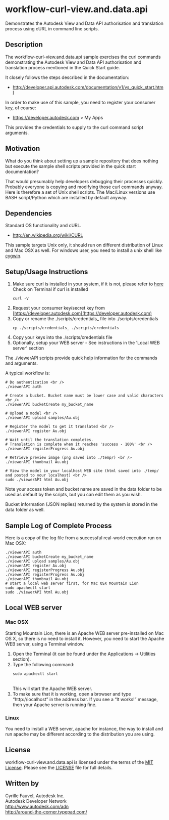 workflow-curl-view.and.data.api
===============================

Demonstrates the Autodesk View and Data API authorisation and translation process using cURL in command line scripts.


## Description

The workflow-curl-view.and.data.api sample exercises the curl commands demonstrating the Autodesk View and Data API authorisation and translation process mentioned in the Quick Start guide.

It closely follows the steps described in the documentation:
* http://developer.api.autodesk.com/documentation/v1/vs_quick_start.html

In order to make use of this sample, you need to register your consumer key, of course:
* https://developer.autodesk.com > My Apps

This provides the credentials to supply to the curl command script arguments.


## Motivation

What do you think about setting up a sample repository that does nothing but execute the sample shell scripts provided in the quick start documentation?

That would presumably help developers debugging their processes quickly. Probably everyone is copying and modifying those curl commands anyway. Here is therefore a set of Unix shell scripts. The Mac/Linux versions use BASH script/Python which are installed by default anyway.


## Dependencies

Standard OS functionality and cURL.

* http://en.wikipedia.org/wiki/CURL

This sample targets Unix only, it should run on different distribution of Linux and Mac OSX as well. For windows user, you need to install a unix shell like [cygwin](http://cygwin.com).

## Setup/Usage Instructions

  1. Make sure curl is installed in your system, if it is not, please refer to [here](http://curl.haxx.se/download.html)
     Check on Terminal if curl is installed<br />
     ```
     curl -V
     ```
  2. Request your consumer key/secret key from [https://developer.autodesk.com](https://developer.autodesk.com)
  3. Copy or rename the ./scripts/credentials_ file into ./scripts/credentials<br />
     ```
     cp ./scripts/credentials_ ./scripts/credentials
     ```
  4. Copy your keys into the ./scripts/credentials file
  5. Optionally, setup your WEB server - See instructions in the 'Local WEB server' section

The ./viewerAPI scripts provide quick help information for the commands and arguments.

A typical workflow is:

    # Do authentication <br />
    ./viewerAPI auth

    # Create a bucket. Bucket name must be lower case and valid characters <br />
    ./viewerAPI bucketCreate my_bucket_name

    # Upload a model <br />
    ./viewerAPI upload samples/Au.obj

    # Register the model to get it translated <br />
    ./viewerAPI register Au.obj

    # Wait until the translation completes.
    # Translation is complete when it reaches 'success - 100%' <br />
    ./viewerAPI registerProgress Au.obj

    # Retrieve preview image (png saved into ./temp/) <br />
    ./viewerAPI thumbnail Au.obj

    # View the model in your localhost WEB site (html saved into ./temp/ and posted to your localhost) <br />
    sudo ./viewerAPI html Au.obj

Note your access token and bucket name are saved in the data folder to be used as default by the scripts, but you can edit them as you wish.

Bucket information (JSON replies) returned by the system is stored in the data folder as well.


## Sample Log of Complete Process

Here is a copy of the log file from a successful real-world execution run on Mac OSX:

    ./viewerAPI auth
    ./viewerAPI bucketCreate my_bucket_name
    ./viewerAPI upload samples/Au.obj
    ./viewerAPI register Au.obj
    ./viewerAPI registerProgress Au.obj
    ./viewerAPI registerProgress Au.obj
    ./viewerAPI thumbnail Au.obj
    # start a local web server first, for Mac OSX Mountain Lion
    sudo apachectl start
    sudo ./viewerAPI html Au.obj


## Local WEB server

### Mac OSX

Starting Mountain Lion, there is an Apache WEB server pre-installed on Mac OS X, so there is no need to install it. However, you need to start the Apache WEB server, using a Terminal window.

1. Open the Terminal (it can be found under the Applications -> Utilities section).
2. Type the following command: <br />
   ```
   sudo apachectl start
   ```
   <br />This will start the Apache WEB server.
3. To make sure that it is working, open a browser and type “http://localhost” in the address bar. If you see a “It works!” message, then your Apache server is running fine.


### Linux

You need to install a WEB server, apache for instance, the way to install and run apache may be different according to the distribution you are using.


## License

workflow-curl-view.and.data.api is licensed under the terms of the [MIT License](http://opensource.org/licenses/MIT). Please see the [LICENSE](LICENSE) file for full details.


## Written by

Cyrille Fauvel, Autodesk Inc. <br />
Autodesk Developer Network <br /> 
http://www.autodesk.com/adn <br />
http://around-the-corner.typepad.com/ <br />
